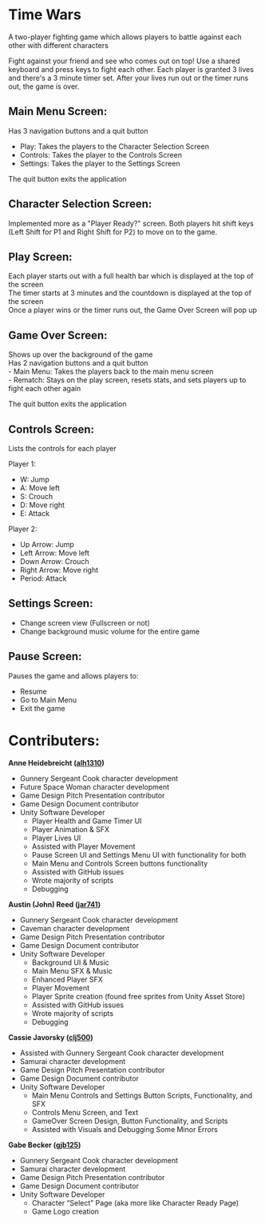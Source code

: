 # Time Wars  
A two-player fighting game which allows players to battle against each other with different characters

Fight against your friend and see who comes out on top! Use a shared keyboard and press keys to fight each other. Each player is granted 3 lives and there's a 3 minute timer set.
After your lives run out or the timer runs out, the game is over. 

## Main Menu Screen:  
Has 3 navigation buttons and a quit button  
  - Play: Takes the players to the Character Selection Screen  
  - Controls: Takes the player to the Controls Screen  
  - Settings: Takes the player to the Settings Screen  

The quit button exits the application 

## Character Selection Screen:
  Implemented more as a "Player Ready?" screen. Both players hit shift keys (Left Shift for P1 and Right Shift for P2) to move on to the game.

## Play Screen:
  Each player starts out with a full health bar which is displayed at the top of the screen   
  The timer starts at 3 minutes and the countdown is displayed at the top of the screen  
  Once a player wins or the timer runs out, the Game Over Screen will pop up  
  
## Game Over Screen:
  Shows up over the background of the game  
  Has 2 navigation buttons and a quit button  
    - Main Menu: Takes the players back to the main menu screen  
    - Rematch: Stays on the play screen, resets stats, and sets players up to fight each other again  
  
  The quit button exits the application  

## Controls Screen:
 Lists the controls for each player
 
 Player 1:
  - W: Jump
  - A: Move left
  - S: Crouch
  - D: Move right
  - E: Attack
  
 Player 2:
  - Up Arrow: Jump
  - Left Arrow: Move left
  - Down Arrow: Crouch
  - Right Arrow: Move right
  - Period: Attack
  
## Settings Screen:
  - Change screen view (Fullscreen or not)
  - Change background music volume for the entire game

## Pause Screen:
Pauses the game and allows players to:
  - Resume
  - Go to Main Menu
  - Exit the game

# Contributers:

**Anne Heidebreicht ([alh1310](https://github.com/AnneH20))**
  - Gunnery Sergeant Cook character development
  - Future Space Woman character development
  - Game Design Pitch Presentation contributor
  - Game Design Document contributor
  - Unity Software Developer
    - Player Health and Game Timer UI
    - Player Animation & SFX
    - Player Lives UI
    - Assisted with Player Movement
    - Pause Screen UI and Settings Menu UI with functionality for both
    - Main Menu and Controls Screen buttons functionality
    - Assisted with GitHub issues
    - Wrote majority of scripts
    - Debugging
    
**Austin (John) Reed ([jar741](https://github.com/ReedJA117))**
  - Gunnery Sergeant Cook character development
  - Caveman character development
  - Game Design Pitch Presentation contributor
  - Game Design Document contributor
  - Unity Software Developer
    - Background UI & Music
    - Main Menu SFX & Music
    - Enhanced Player SFX
    - Player Movement
    - Player Sprite creation (found free sprites from Unity Asset Store)
    - Assisted with GitHub issues
    - Wrote majority of scripts
    - Debugging

    
**Cassie Javorsky ([clj500](https://github.com/clj500))**
  - Assisted with Gunnery Sergeant Cook character development
  - Samurai character development
  - Game Design Pitch Presentation contributor
  - Game Design Document contributor
  - Unity Software Developer
    - Main Menu Controls and Settings Button Scripts, Functionality, and SFX
    - Controls Menu Screen, and Text
    - GameOver Screen Design, Button Functionality, and Scripts
    - Assisted with Visuals and Debugging Some Minor Errors
    
**Gabe Becker ([gjb125](https://github.com/GabeBecker2048))**
  - Gunnery Sergeant Cook character development
  - Samurai character development
  - Game Design Pitch Presentation contributor
  - Game Design Document contributor
  - Unity Software Developer
    - Character “Select” Page (aka more like Character Ready Page)
    - Game Logo creation





  
  
